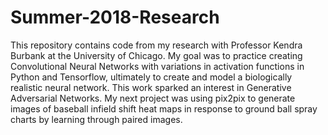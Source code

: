 # Summer-2018-Research
This repository contains code from my research with Professor Kendra Burbank at the University of Chicago. My goal was to practice creating Convolutional Neural Networks with variations in activation functions in Python and Tensorflow, ultimately to create and model a biologically realistic neural network. This work sparked an interest in Generative Adversarial Networks. My next project was using pix2pix to generate images of baseball infield shift heat maps in response to ground ball spray charts by learning through paired images.
